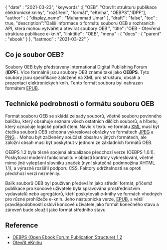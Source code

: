 {
  "date" : "2021-03-23",
  "keywords" :[ "OEB", "Otevřít strukturu publikace elektronické knihy", "rozšíření", "formát", "eKniha", "OEBPS","IDPF"],
  "author" : {
    "display_name" : "Muhammad Umar"
},
  "draft" : "false",
  "toc" : true,
  "description":"Další informace o formátu souboru OEB a rozhraních API, která mohou vytvářet a otevírat soubory OEB.",
  "title" :"OEB - Otevřená struktura publikace e-knih",
  "linktitle" : "OEB",
  "menu" : {
    "docs" : {
      "parent" : "ebook"
}
},
  "lastmod" : "2021-03-22"
}

## Co je soubor OEB?

Soubory OEB byly představeny International Digital Publishing Forum (**IDPF**). Více formálně jsou soubory OEB známé také jako **OEBPS**. Tyto soubory jsou specifikace založené na XML pro strukturu, obsah a prezentaci elektronických knih. Tento formát souboru byl nahrazen formátem [EPUB](/cs/ebook/epub/).

## Technické podrobnosti o formátu souboru OEB

Formát souboru OEB se skládá ze sady souborů, včetně souboru povinného balíčku, který obsahuje seznam všech ostatních dílčích souborů, a hřbetu, který označuje logické pořadí čtení. Navíc k textu ve formátu [XML](/cs/web/xml/) musí být čtečka souborů OEB schopna vykreslovat obrázky ve formátech [JPEG](/cs/image/jpeg/) a [PNG](/cs/image/png/). . Mohou být začleněny součásti obsahu v jiných formátech, ale záložní obsah musí být poskytnut v jednom ze základních formátů OEB.

OEBPS 1.2 byla těsně spojená aktualizace předchozí verze (OEBPS 1.0.1). Poskytoval moderní funkcionalitu v oblasti kontroly vykreslování, včetně mimo jiné vylepšení slovníku značek (nyní skutečná podmnožina XHTML 1.1), a výrazně rozšířil podporu CSS. Faktory udržitelnosti se oproti předchozí verzi nezměnily.

Balík souborů OEB byl používán především jako střední formát, přičemž publikace pro koncové uživatele byla spravována prostřednictvím vydavatelů nebo agregátorů, kteří poskytovali e-knihy ve formách vhodných pro různé prohlížeče e-knih. Jeho nástupnická verze, [EPUB](/cs/ebook/epub/), s větší pravděpodobností osloví koncové uživatele jako formát konečného stavu a zároveň bude sloužit jako formát středního stavu.

## Reference

* [OEBPS (Open Ebook Forum Publication Structure) 1.2](https://www.loc.gov/preservation/digital/formats/fdd/fdd000171.shtml)
* [Otevřít eKnihu](https://en.wikipedia.org/wiki/Open_eBook)
